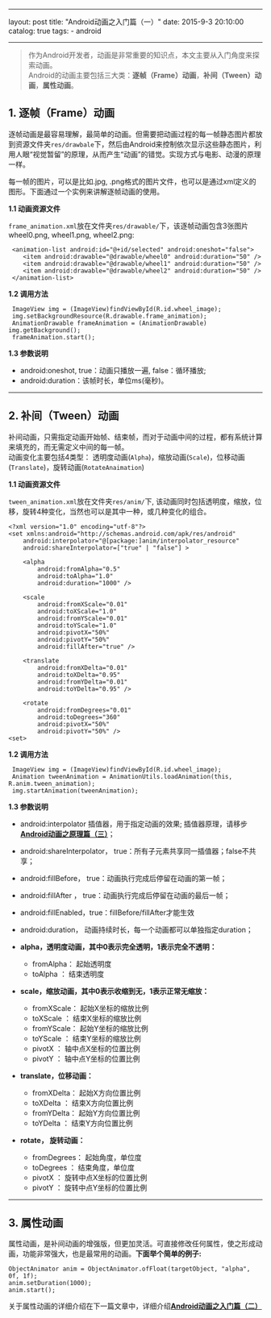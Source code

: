 ---
layout: post
title:  "Android动画之入门篇（一）"
date:   2015-9-3 20:10:00
catalog:    true
tags:
    - android

----------


>作为Android开发者，动画是非常重要的知识点，本文主要从入门角度来探索动画。  
Android的动画主要包括三大类：**逐帧（Frame）动画**，**补间（Tween）动画**，**属性动画**。

## 1. 逐帧（Frame）动画  

逐帧动画是最容易理解，最简单的动画。但需要把动画过程的每一帧静态图片都放到资源文件夹`res/drawbale`下，然后由Android来控制依次显示这些静态图片，利用人眼“视觉暂留”的原理，从而产生“动画”的错觉。实现方式与电影、动漫的原理一样。  
  
每一帧的图片，可以是比如.jpg, .png格式的图片文件，也可以是通过xml定义的图形。下面通过一个实例来讲解逐帧动画的使用。

**1.1 动画资源文件**   

`frame_animation.xml`放在文件夹`res/drawable/`下，该逐帧动画包含3张图片wheel0.png, wheel1.png, wheel2.png:

	 <animation-list android:id="@+id/selected" android:oneshot="false">
	    <item android:drawable="@drawable/wheel0" android:duration="50" />
	    <item android:drawable="@drawable/wheel1" android:duration="50" />
	    <item android:drawable="@drawable/wheel2" android:duration="50" />
	 </animation-list>

**1.2 调用方法**  

	 ImageView img = (ImageView)findViewById(R.id.wheel_image);
	 img.setBackgroundResource(R.drawable.frame_animation);
	 AnimationDrawable frameAnimation = (AnimationDrawable) img.getBackground();
	 frameAnimation.start();

**1.3 参数说明**

- android:oneshot,  true：动画只播放一遍, false：循环播放;  
- android:duration：该帧时长，单位ms(毫秒)。


----------


## 2. 补间（Tween）动画  

补间动画，只需指定动画开始帧、结束帧，而对于动画中间的过程，都有系统计算来填充的，而无需定义中间的每一帧。  
动画变化主要包括4类型： 透明度动画(`Alpha`)，缩放动画(`Scale`)，位移动画(`Translate`)，旋转动画(`RotateAnaimation`)

**1.1 动画资源文件**   

`tween_animation.xml`放在文件夹`res/anim/`下, 该动画同时包括透明度，缩放，位移，旋转4种变化，当然也可以是其中一种，或几种变化的组合。

	<?xml version="1.0" encoding="utf-8"?>  
	<set xmlns:android="http://schemas.android.com/apk/res/android"  
		android:interpolator="@[package:]anim/interpolator_resource"  
		android:shareInterpolator=["true" | "false"] >  

		<alpha  
			android:fromAlpha="0.5"  
			android:toAlpha="1.0"
			android:duration="1000" />

		<scale  
			android:fromXScale="0.01"  
			android:toXScale="1.0"  
			android:fromYScale="0.01"  
			android:toYScale="1.0"  
			android:pivotX="50%"  
			android:pivotY="50%"
			android:fillAfter="true" />  

		<translate  
			android:fromXDelta="0.01"  
			android:toXDelta="0.95"  
			android:fromYDelta="0.01"  
			android:toYDelta="0.95" />  

		<rotate  
			android:fromDegrees="0.01"  
			android:toDegrees="360"  
			android:pivotX="50%"  
			android:pivotY="50%" />  
	<set>

**1.2 调用方法**  

	 ImageView img = (ImageView)findViewById(R.id.wheel_image);
	 Animation tweenAnimation = AnimationUtils.loadAnimation(this, R.anim.tween_animation);
	 img.startAnimation(tweenAnimation);

**1.3 参数说明**

- android:interpolator   插值器，用于指定动画的效果; 插值器原理，请移步[**Android动画之原理篇（三）**](http://gityuan.com/2015/09/05/android-anaimator-3/)；
- android:shareInterpolator， true：所有子元素共享同一插值器；false不共享；
- android:fillBefore， true：动画执行完成后停留在动画的第一帧；
- android:fillAfter ， true：动画执行完成后停留在动画的最后一帧；
- android:fillEnabled，true：fillBefore/fillAfter才能生效
- android:duration， 动画持续时长，每一个动画都可以单独指定duration；  

- **alpha，透明度动画，其中0表示完全透明，1表示完全不透明：**
	- fromAlpha： 起始透明度
	- toAlpha  ： 结束透明度  
  
- **scale，缩放动画，其中0表示收缩到无，1表示正常无缩放：**
	- fromXScale： 起始X坐标的缩放比例
	- toXScale  ： 结束X坐标的缩放比例
	- fromYScale： 起始Y坐标的缩放比例
	- toYScale  ： 结束Y坐标的缩放比例
	- pivotX    ： 轴中点X坐标的位置比例
	- pivotY    ： 轴中点Y坐标的位置比例
  
  
- **translate，位移动画：**
	- fromXDelta： 起始X方向位置比例
	- toXDelta  ： 结束X方向位置比例
	- fromYDelta： 起始Y方向位置比例
	- toYDelta  ： 结束Y方向位置比例

- **rotate， 旋转动画：**
	- fromDegrees： 起始角度，单位度
	- toDegrees  ： 结束角度，单位度
	- pivotX    ： 旋转中点X坐标的位置比例
	- pivotY    ： 旋转中点Y坐标的位置比例


----------


## 3. 属性动画

属性动画，是补间动画的增强版，但更加灵活。可直接修改任何属性，使之形成动画，功能非常强大，也是最常用的动画。**下面举个简单的例子:**

	ObjectAnimator anim = ObjectAnimator.ofFloat(targetObject, "alpha", 0f, 1f);
	anim.setDuration(1000);
	anim.start();

关于属性动画的详细介绍在下一篇文章中，详细介绍[**Android动画之入门篇（二）**](http://gityuan.com/2015/09/04/android-anaimator-2/)
